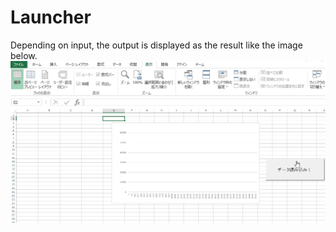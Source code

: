 # Launcher

Depending on input, the output is displayed as the result like the image below.
![result](https://github.com/katsuma99/FileOperation/blob/media/demo.gif)